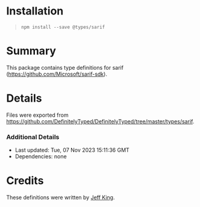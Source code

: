 # Installation
> `npm install --save @types/sarif`

# Summary
This package contains type definitions for sarif (https://github.com/Microsoft/sarif-sdk).

# Details
Files were exported from https://github.com/DefinitelyTyped/DefinitelyTyped/tree/master/types/sarif.

### Additional Details
 * Last updated: Tue, 07 Nov 2023 15:11:36 GMT
 * Dependencies: none

# Credits
These definitions were written by [Jeff King](https://github.com/jeffersonking).
